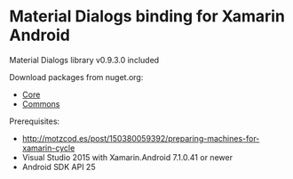 # Material Dialogs binding for Xamarin Android

Material Dialogs library v0.9.3.0 included

Download packages from nuget.org:
* [Core](https://www.nuget.org/packages/AFollestad.MaterialDialogs.Core/)
* [Commons](https://www.nuget.org/packages/AFollestad.MaterialDialogs.Commons/)

Prerequisites:
* http://motzcod.es/post/150380059392/preparing-machines-for-xamarin-cycle
* Visual Studio 2015 with Xamarin.Android 7.1.0.41 or newer
* Android SDK API 25